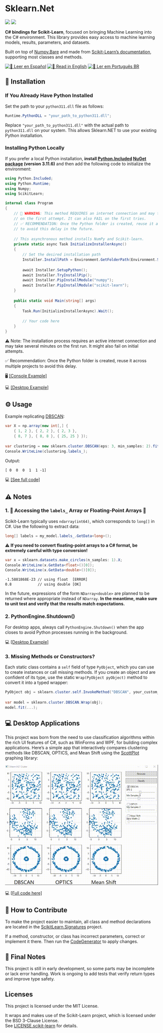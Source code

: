 ﻿# Sklearn.Net

[![](https://img.shields.io/nuget/dt/ScikitLearn?color=4cbb3b\&label=Downloads\&logo=NuGet\&style=flat-square)](https://www.nuget.org/packages/ScikitLearn)
[![](https://img.shields.io/nuget/v/ScikitLearn?color=0078D4\&logo=NuGet\&style=flat-square)](https://www.nuget.org/packages/ScikitLearn)

**C# bindings for Scikit-Learn**, focused on bringing Machine Learning into the C# environment. This library provides easy access to machine learning models, results, parameters, and datasets.

Built on top of [Numpy.Bare](https://github.com/SciSharp/Numpy.NET) and made from [Scikit-Learn’s documentation](https://scikit-learn.org/stable/index.html), supporting most classes and methods.

[![📘 Leer en Español](https://img.shields.io/badge/📘%20Leer%20en-Español-blue?style=flat-square)](https://github.com/KosmosWerner/ScikitLearn.Net/blob/master/README-ES.md)
[![📗 Read in English](https://img.shields.io/badge/📗%20Read%20in-English-green?style=flat-square)](https://github.com/KosmosWerner/ScikitLearn.Net/blob/master/README.md)
[![📙 Ler em Português BR](https://img.shields.io/badge/📙%20Ler%20em-Português%20BR-orange?style=flat-square)](https://github.com/KosmosWerner/ScikitLearn.Net/blob/master/README-PT-BR.md)

## 🔧 Installation

### If You Already Have Python Installed

Set the path to your `python311.dll` file as follows:

```csharp
Runtime.PythonDLL = "your_path_to_python311.dll";
```

Replace `"your_path_to_python311.dll"` with the actual path to `python311.dll` on your system. This allows Sklearn.NET to use your existing Python installation.

### Installing Python Locally

If you prefer a local Python installation, **install [Python.Included](https://github.com/henon/Python.Included) [NuGet package](https://www.nuget.org/packages/Python.Included/3.11.6) (version 3.11.6)** and then add the following code to initialize the environment:

```csharp
using Python.Included;
using Python.Runtime;
using Numpy;
using ScikitLearn;
```

```csharp
internal class Program
{
    // 🚨 WARNING: This method REQUIRES an internet connection and may take several minutes 
    // on the first attempt. It can also FAIL on the first tries.
    // ✅ RECOMMENDATION: Once the Python folder is created, reuse it across multiple projects 
    // to avoid this delay in the future.

    // This asynchronous method installs NumPy and Scikit-learn.
    private static async Task InitializeInstallerAsync()
    {
        // Set the desired installation path
        Installer.InstallPath = Environment.GetFolderPath(Environment.SpecialFolder.MyDocuments);
    
        await Installer.SetupPython();
        await Installer.TryInstallPip();
        await Installer.PipInstallModule("numpy");
        await Installer.PipInstallModule("scikit-learn");
    }

    public static void Main(string[] args)
    {
        Task.Run(InitializeInstallerAsync).Wait();

        // Your code here
    }
}
```

⚠️ Note: The installation process requires an active internet connection and may take several minutes on the first run. It might also fail on initial attempts.

✅ Recommendation: Once the Python folder is created, reuse it across multiple projects to avoid this delay.

🖥️ [[Console Example]](https://github.com/KosmosWerner/ScikitLearn.Net/blob/master/Examples/Console%20Example/Program.cs#L10)

💻 [[Desktop Example]](https://github.com/KosmosWerner/ScikitLearn.Net/blob/master/Examples/Desktop%20Example/MainWindow.xaml.cs#L47)

## ⚙ Usage

Example replicating [DBSCAN](https://scikit-learn.org/stable/modules/generated/sklearn.cluster.DBSCAN.html):

```csharp
var X = np.array(new int[,] {
    { 1, 2 }, { 2, 2 }, { 2, 3 },
    { 8, 7 }, { 8, 8 }, { 25, 25 } });

var clustering = new sklearn.cluster.DBSCAN(eps: 3, min_samples: 2).fit(X);
Console.WriteLine(clustering.labels_);
```

Output:

```
[ 0  0  0  1  1 -1]
```

💻 [[See full code]](https://github.com/KosmosWerner/ScikitLearn.Net/blob/master/Examples/Console%20Example/Program.cs)

## ⚠ Notes

### 1. 🚨 **Accessing the `labels_` Array or Floating-Point Arrays** 🚨

Scikit-Learn typically uses `ndarray(int64)`, which corresponds to `long[]` in C#. Use the following to extract data:

```csharp
long[] labels = my_model.labels_.GetData<long>();
```

⚠ **If you need to convert floating-point arrays to a C# format, be extremely careful with type conversion!**

```csharp
var x = sklearn.datasets.make_circles(n_samples: 1).X;
Console.WriteLine(x.GetData<float>()[0]);
Console.WriteLine(x.GetData<double>()[0]);
```

```
-1.5881868E-23 // using float  [ERROR]
0.8            // using double [OK]
```

In the future, expressions of the form `NDarray<double>` are planned to be returned where appropriate instead of `NDarray`.
**In the meantime, make sure to unit test and verify that the results match expectations.**

### 2. PythonEngine.Shutdown()

For desktop apps, always call `PythonEngine.Shutdown()` when the app closes to avoid Python processes running in the background.

💻 [[Desktop Example]](https://github.com/KosmosWerner/ScikitLearn.Net/blob/master/Examples/Desktop%20Example/MainWindow.xaml.cs#L68)

### 3. Missing Methods or Constructors?

Each static class contains a `self` field of type `PyObject`, which you can use to create instances or call missing methods.
If you create an object and are confident of its type, use the static `Wrap(PyObject pyObject)` method to convert it into a typed wrapper:

```csharp
PyObject obj = sklearn.cluster.self.InvokeMethod("DBSCAN", your_custom_args);

var model = sklearn.cluster.DBSCAN.Wrap(obj);
model.fit(...);
```

## 💻 Desktop Applications

This project was born from the need to use classification algorithms within the rich UI features of C#, such as WinForms and WPF, for building complex applications.
Here’s a simple app that interactively compares clustering methods like DBSCAN, OPTICS, and Mean Shift using the [ScottPlot](https://github.com/ScottPlot/ScottPlot) graphing library:

[![](https://raw.githubusercontent.com/KosmosWerner/ScikitLearn.Net/refs/heads/master/Dev/cluster_dbscan.gif)](https://github.com/KosmosWerner/ScikitLearn.Net)

💻 [[Full code here]](https://github.com/KosmosWerner/ScikitLearn.Net/tree/master/Examples/Desktop%20Example)

## 🤝 How to Contribute

To make the project easier to maintain, all class and method declarations are located in the [ScikitLearn.Signatures](https://github.com/KosmosWerner/ScikitLearn.Net/tree/master/Source/ScikitLearn.Signatures) project.

If a method, constructor, or class has incorrect parameters, correct or implement it there. Then run the [CodeGenerator](https://github.com/KosmosWerner/ScikitLearn.Net/tree/master/Source/CodeGenerator) to apply changes.

## 📝 Final Notes

This project is still in early development, so some parts may be incomplete or lack error handling.
Work is ongoing to add tests that verify return types and improve type safety.


## Licenses

This project is licensed under the MIT License.

It wraps and makes use of the Scikit-Learn project, which is licensed under the BSD 3-Clause License.  
See [LICENSE.scikit-learn](https://github.com/KosmosWerner/ScikitLearn.Net/blob/master/LICENSE.scikit-learn.txt) for details.
